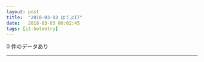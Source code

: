 ```yaml
---
layout: post
title:  "2018-03-03 はてぶIT"
date:   2018-03-03 00:02:45
tags: [it-hotentry]
---
```

0 件のデータあり

<hr>
